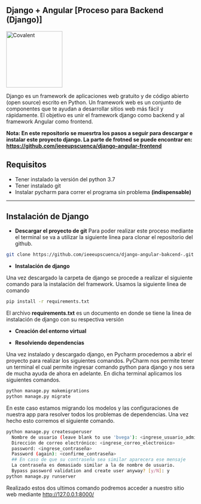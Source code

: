 ## Django + Angular [Proceso para Backend (Django)]

<img alt="Covalent" src="https://www.djangoproject.com/m/img/logos/django-logo-negative.png" width="150">


Django es un framework de aplicaciones web gratuito y de código abierto (open source) escrito en Python. Un framework web es un conjunto de componentes que te ayudan a desarrollar sitios web más fácil y rápidamente. El objetivo es unir el framework django como backend y al framework Angular como frontend.

**Nota: En este repositorio se muesrtra los pasos a seguir para descargar e instalar este proyecto django. La parte de frotned se puede encontrar en: https://github.com/ieeeupscuenca/django-angular-frontend**

## Requisitos
* Tener instalado la versión del python 3.7
* Tener instalado git
* Instalar pycharm para correr el programa sin problema **(indispensable)**
---

## Instalación de Django

* **Descargar el proyecto de git**
Para poder realizar este proceso mediante el terminal se va a utilizar la siguiente linea para clonar el repositorio del github.
```bash
git clone https://github.com/ieeeupscuenca/django-angular-bakcend-.git
```
* **Instalación de django**

Una vez descargado la carpeta de django se procede a realizar el siguiente comando para la instalación del framework. Usamos la siguiente linea de comando
```bash
pip install -r requirements.txt
```
El archivo **requirements.txt** es un documento en donde se tiene la linea de instalación de django con su respectiva versión

* **Creación del entorno virtual**


* **Resolviendo dependencias**

Una vez instalado y descargado django, en Pycharm procedemos a abrir el proyecto para realizar los siguientes comandos. PyCharm nos permite tener un terminal el cual permite ingresar comando python para django y nos sera de mucha ayuda de ahora en adelante. En dicha terminal aplicamos los siguientes comandos.

```bash
python manage.py makemigrations
python manage.py migrate
```
En este caso estamos migrando los modelos y las configuraciones de nuestra app para resolver todos los problemas de dependencias. Una vez hecho esto corremos el siguiente comando.

```bash
python manage.py createsuperuser
  Nombre de usuario (leave blank to use 'bvega'): <ingrese_usuario_admin>
  Dirección de correo electrónico: <ingrese_correo_electronico>
  password: <ingrese_contraseña>
  Password (again): <confirme_contraseña>
  ## En caso de que su contraseña sea similar aparecera ese mensaje
  La contraseña es demasiado similar a la de nombre de usuario.
  Bypass password validation and create user anyway? [y/N]: y
python manage.py runserver
```
Realizado estos dos ultimos comando podremos acceder a nuestro sitio web mediante http://127.0.0.1:8000/

 
